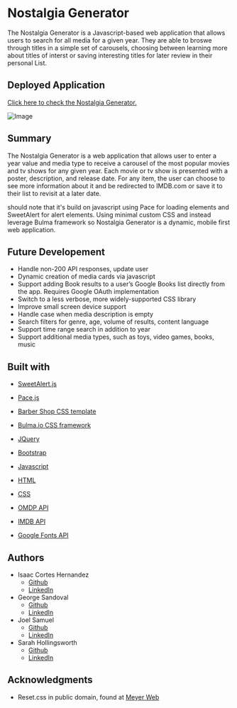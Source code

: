 # Nostalgia Generator
The Nostalgia Generator is a Javascript-based web application that allows users to search for all media for a given year. They are able to broswe through titles in a simple set of carousels, choosing between learning more about titles of interst or saving interesting titles for later review in their personal List.


## Deployed Application
[Click here to check the Nostalgia Generator.](https://sahhollingsworth.github.io/nostalgia-generator/ "link to the Nostalgia Generator web application")

![Image](PATHTOLOCALGIFORIMAGEFILE "screenshot of web Nostalgia Generator application")

## Summary
The Nostalgia Generator is a web application that allows user to enter a year value and media type to receive a carousel of the most popular movies and tv shows for any given year. Each movie or tv show is presented with a poster, description, and release date. For any item, the user can choose to see more information about it and be redirected to IMDB.com or save it to their list to revisit at a later date.

should note that it's build on javascript using Pace for loading elements and SweetAlert for alert elements. Using minimal custom CSS and instead leverage Bulma framework so Nostalgia Generator is a dynamic, mobile first web application.

## Future Developement
* Handle non-200 API responses, update user
* Dynamic creation of media cards via javascript
* Support adding Book results to a user’s Google Books list directly from the app. Requires Google OAuth implementation
* Switch to a less verbose, more widely-supported CSS library
* Improve small screen device support
* Handle case when media description is empty
* Search filters for genre, age, volume of results, content language
* Support time range search in addition to year
* Support additional media types, such as toys, video games, books, music

## Built with
* [SweetAlert.js](https://sweetalert.js.org/guides/)
* [Pace.js](https://codebyzach.github.io/pace/)
* [Barber Shop CSS template](https://nicepage.com/s/72045/the-barber-shop-css-template)
* [Bulma.io CSS framework](https://bulma.io/)
* [JQuery](https://jquery.com/)
* [Bootstrap](https://getbootstrap.com/docs/5.0/getting-started/introduction/)
* [Javascript](https://developer.mozilla.org/en-US/docs/Web/javascript) 
* [HTML](https://developer.mozilla.org/en-US/docs/Web/HTML)
* [CSS](https://developer.mozilla.org/en-US/docs/Web/CSS)

* [OMDP API](https://www.omdbapi.com/)
* [IMDB API](https://imdb-api.com/API)
* [Google Fonts API](https://developers.google.com/fonts/docs/getting_started)

## Authors
* Isaac Cortes Hernandez
  * [Github](https://github.com/icortes)
  * [LinkedIn](https://www.linkedin.com/in/cortes-isaac/)
* George Sandoval
  * [Github](https://github.com/gsandoval09)
  * [LinkedIn](https://www.linkedin.com/in/george-sandoval-4467641b3/)
* Joel Samuel
  * [Github]()
  * [LinkedIn]()
* Sarah Hollingsworth
  * [Github](https://github.com/sahhollingsworth)
  * [LinkedIn](https://www.linkedin.com/in/sarahhollingsworth/)

## Acknowledgments
* Reset.css in public domain, found at [Meyer Web](http://meyerweb.com/eric/tools/css/reset/)
